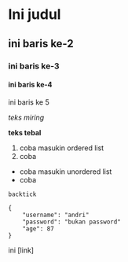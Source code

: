 # Ini judul
## ini baris ke-2
### ini baris ke-3
#### ini baris ke-4
ini baris ke 5

*teks miring*

**teks tebal**

1. coba masukin ordered list
2. coba

- coba masukin unordered list
- coba

`backtick`

```
{
    "username": "andri"
    "password": "bukan password"
    "age": 87
}
```

ini [link]